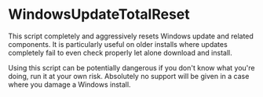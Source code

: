 # WindowsUpdateTotalReset
This script completely and aggressively resets Windows update and related components.
It is particularly useful on older installs where updates completely fail to even check properly let alone download and install.

Using this script can be potentially dangerous if you don't know what you're doing, run it at your own risk.
Absolutely no support will be given in a case where you damage a Windows install.
